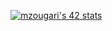 [![mzougari's 42 stats](https://badge.mediaplus.ma/binary/mzougari)](https://github.com/oakoudad/badge42)
